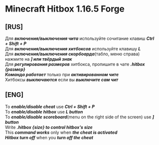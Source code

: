 # Minecraft Hitbox 1.16.5 Forge

## [RUS]
Для **_включения/выключения чита_** используйте сочитание клавиш **_Ctrl + Shift + P_**<br>
Для **_включения/выключения хитбоксов_** используйте клавишу **_L_**<br>
Для **_включения/выключения скорбоарда_**(табло, меню справа) нажмите на **_] или твёрдый знак_**<br>
Для **_регулирования размеров_** хитбокса, пропишите в чате **_.hitbox {размер}_**<br>
**_Команда работает_** только при **_активированном чите_**<br>
Хитбоксы **_выключаются_** если вы **_выключите сам чит_**

## [ENG]

To **_enable/disable cheat_** use **_Ctrl + Shift + P_**<br>
To **_enable/disable hitbox_** use **_L button_**<br>
To **_enable/disable scoreboard_**(menu on the right side of the screen) use **_] button_**<br>
Write **_.hitbox {size} to control hitbox's size_**<br>
This **_command works_** only when **_the cheat is activated_**<br>
**_Hitbox turn off_** when you **_turn off the cheat_**
